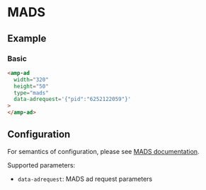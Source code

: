 <!---
Copyright 2016 The AMP HTML Authors. All Rights Reserved.

Licensed under the Apache License, Version 2.0 (the "License");
you may not use this file except in compliance with the License.
You may obtain a copy of the License at

      http://www.apache.org/licenses/LICENSE-2.0

Unless required by applicable law or agreed to in writing, software
distributed under the License is distributed on an "AS-IS" BASIS,
WITHOUT WARRANTIES OR CONDITIONS OF ANY KIND, either express or implied.
See the License for the specific language governing permissions and
limitations under the License.
-->

# MADS

## Example

### Basic

```html
<amp-ad
  width="320"
  height="50"
  type="mads"
  data-adrequest='{"pid":"6252122059"}'
>
</amp-ad>
```

## Configuration

For semantics of configuration, please see
[MADS documentation](http://wiki.mads.com/sites/javascript-ad-tags/).

Supported parameters:

- `data-adrequest`: MADS ad request parameters

